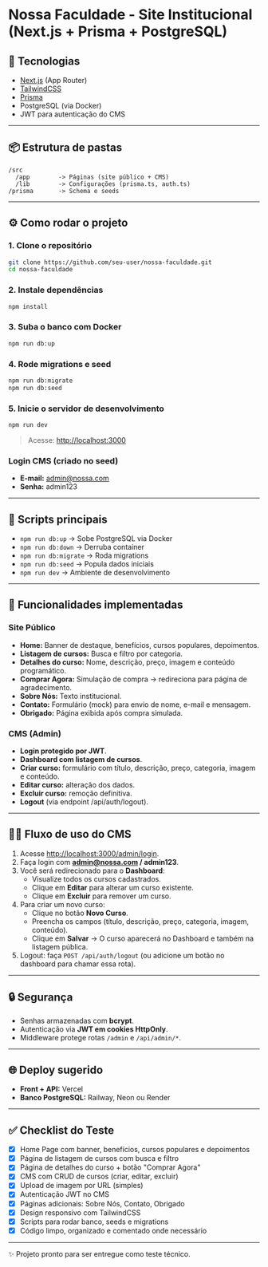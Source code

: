 # Nossa Faculdade - Site Institucional (Next.js + Prisma + PostgreSQL)

## 🚀 Tecnologias
- [Next.js](https://nextjs.org/) (App Router)
- [TailwindCSS](https://tailwindcss.com/)
- [Prisma](https://www.prisma.io/)
- PostgreSQL (via Docker)
- JWT para autenticação do CMS

---

## 📦 Estrutura de pastas
```
/src
  /app        -> Páginas (site público + CMS)
  /lib        -> Configurações (prisma.ts, auth.ts)
/prisma       -> Schema e seeds
```

---

## ⚙️ Como rodar o projeto

### 1. Clone o repositório
```bash
git clone https://github.com/seu-user/nossa-faculdade.git
cd nossa-faculdade
```

### 2. Instale dependências
```bash
npm install
```

### 3. Suba o banco com Docker
```bash
npm run db:up
```

### 4. Rode migrations e seed
```bash
npm run db:migrate
npm run db:seed
```

### 5. Inicie o servidor de desenvolvimento
```bash
npm run dev
```

> Acesse: [http://localhost:3000](http://localhost:3000)

### Login CMS (criado no seed)
- **E-mail:** admin@nossa.com  
- **Senha:** admin123

---

## 📌 Scripts principais
- `npm run db:up` → Sobe PostgreSQL via Docker  
- `npm run db:down` → Derruba container  
- `npm run db:migrate` → Roda migrations  
- `npm run db:seed` → Popula dados iniciais  
- `npm run dev` → Ambiente de desenvolvimento  

---

## 🎯 Funcionalidades implementadas

### Site Público
- **Home:** Banner de destaque, benefícios, cursos populares, depoimentos.  
- **Listagem de cursos:** Busca e filtro por categoria.  
- **Detalhes do curso:** Nome, descrição, preço, imagem e conteúdo programático.  
- **Comprar Agora:** Simulação de compra → redireciona para página de agradecimento.  
- **Sobre Nós:** Texto institucional.  
- **Contato:** Formulário (mock) para envio de nome, e-mail e mensagem.  
- **Obrigado:** Página exibida após compra simulada.  

### CMS (Admin)
- **Login protegido por JWT**.  
- **Dashboard com listagem de cursos**.  
- **Criar curso:** formulário com título, descrição, preço, categoria, imagem e conteúdo.  
- **Editar curso:** alteração dos dados.  
- **Excluir curso:** remoção definitiva.  
- **Logout** (via endpoint /api/auth/logout).  

---

## 🧑‍💻 Fluxo de uso do CMS

1. Acesse [http://localhost:3000/admin/login](http://localhost:3000/admin/login).  
2. Faça login com **admin@nossa.com / admin123**.  
3. Você será redirecionado para o **Dashboard**:  
   - Visualize todos os cursos cadastrados.  
   - Clique em **Editar** para alterar um curso existente.  
   - Clique em **Excluir** para remover um curso.  
4. Para criar um novo curso:  
   - Clique no botão **Novo Curso**.  
   - Preencha os campos (título, descrição, preço, categoria, imagem, conteúdo).  
   - Clique em **Salvar** → O curso aparecerá no Dashboard e também na listagem pública.  
5. Logout: faça `POST /api/auth/logout` (ou adicione um botão no dashboard para chamar essa rota).  

---

## 🔒 Segurança
- Senhas armazenadas com **bcrypt**.  
- Autenticação via **JWT em cookies HttpOnly**.  
- Middleware protege rotas `/admin` e `/api/admin/*`.  

---

## 🌐 Deploy sugerido
- **Front + API:** Vercel  
- **Banco PostgreSQL:** Railway, Neon ou Render  

---

## ✅ Checklist do Teste
- [x] Home Page com banner, benefícios, cursos populares e depoimentos  
- [x] Página de listagem de cursos com busca e filtro  
- [x] Página de detalhes do curso + botão "Comprar Agora"  
- [x] CMS com CRUD de cursos (criar, editar, excluir)  
- [x] Upload de imagem por URL (simples)  
- [x] Autenticação JWT no CMS  
- [x] Páginas adicionais: Sobre Nós, Contato, Obrigado  
- [x] Design responsivo com TailwindCSS  
- [x] Scripts para rodar banco, seeds e migrations  
- [x] Código limpo, organizado e comentado onde necessário  

---

✨ Projeto pronto para ser entregue como teste técnico.

